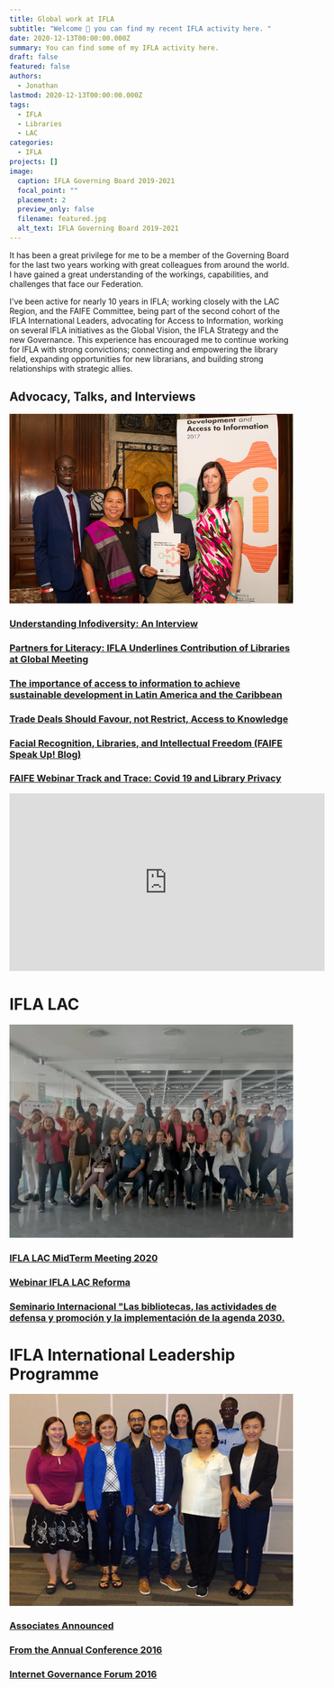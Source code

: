 ```yaml
---
title: Global work at IFLA
subtitle: "Welcome 👋 you can find my recent IFLA activity here. "
date: 2020-12-13T00:00:00.000Z
summary: You can find some of my IFLA activity here.
draft: false
featured: false
authors:
  - Jonathan
lastmod: 2020-12-13T00:00:00.000Z
tags:
  - IFLA
  - Libraries
  - LAC
categories:
  - IFLA
projects: []
image:
  caption: IFLA Governing Board 2019-2021
  focal_point: ""
  placement: 2
  preview_only: false
  filename: featured.jpg
  alt_text: IFLA Governing Board 2019-2021
---
```

It has been a great privilege for me to be a member of the Governing Board for the last two years working with great colleagues from around the world. I have gained a great understanding of the workings, capabilities, and challenges that face our Federation.

I've been active for nearly 10 years in IFLA; working closely with the LAC Region, and the FAIFE Committee, being part of the second cohort of the IFLA International Leaders, advocating for Access to Information, working on several IFLA initiatives as the Global Vision, the IFLA Strategy and the new Governance. This experience has encouraged me to continue working for IFLA with strong convictions; connecting and empowering the library field, expanding opportunities for new librarians, and building strong relationships with strategic allies.



## **Advocacy, Talks, and Interviews**

![](35905294391_ddb08409f2_c.jpg "Launch of the 2017 DA2I Report at The New York Public Library")

### [Understanding Infodiversity: An Interview](https://www.ifla.org/ES/node/93576)

### [Partners for Literacy: IFLA Underlines Contribution of Libraries at Global Meeting](https://www.ifla.org/ES/node/91755)

### [The importance of access to information to achieve sustainable development in Latin America and the Caribbean](https://www.ifla.org/node/37053)

### [Trade Deals Should Favour, not Restrict, Access to Knowledge](https://www.ifla.org/node/18575)

### [Facial Recognition, Libraries, and Intellectual Freedom (FAIFE Speak Up! Blog) ](https://blogs.ifla.org/faife/2019/08/19/facial-recognition-libraries-and-intellectual-freedom/)

### [FAIFE Webinar Track and Trace: Covid 19 and Library Privacy](https://www.youtube.com/watch?v=0C2yCubkqT4&t=2576s)

<iframe width="560" height="315" src="https://www.youtube.com/embed/0C2yCubkqT4" frameborder="0" allow="accelerometer; autoplay; clipboard-write; encrypted-media; gyroscope; picture-in-picture" allowfullscreen></iframe>

# IFLA LAC

![IFLA LAC MidTerm Meeting 2020](ifla-lac.jpg "IFLA LAC MidTerm Meeting 2020")

### [IFLA LAC MidTerm Meeting 2020](https://www.ifla.org/node/92866)

### [Webinar IFLA LAC Reforma](https://www.ifla.org/ES/node/93443)

### [Seminario Internacional "Las bibliotecas, las actividades de defensa y promoción y la implementación de la agenda 2030.](https://www.ifla.org/files/assets/lac/programachileesp.pdf)

# IFLA International Leadership Programme

![](ifla-leaders_0.jpg "IFLA International Leadership Programme Second Cohort")

### [Associates Announced](https://www.ifla.org/node/10587)

### [From the Annual Conference 2016 ](https://www.ifla.org/ES/node/10801)

### [Internet Governance Forum 2016](https://www.ifla.org/node/11031)